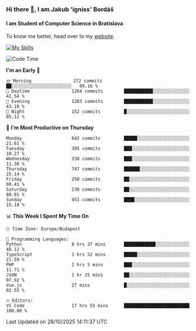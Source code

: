 ### Hi there 👋, I am Jakub 'igniss' Bordáš

#### I am Student of Computer Science in Bratislava
To know me better, head over to my [website](https://bordas.sk).

[![My Skills](https://skillicons.dev/icons?i=js,typescript,html,css,figma,svelte,vue,next,postgresql,nest,express,nodejs)](https://bordas.sk)


<!--START_SECTION:waka-->
![Code Time](http://img.shields.io/badge/Code%20Time-2%2C223%20hrs%2028%20mins-blue)

**I'm an Early 🐤** 

```text
🌞 Morning                272 commits         ██░░░░░░░░░░░░░░░░░░░░░░░   09.16 % 
🌆 Daytime                1264 commits        ███████████░░░░░░░░░░░░░░   42.54 % 
🌃 Evening                1283 commits        ███████████░░░░░░░░░░░░░░   43.18 % 
🌙 Night                  152 commits         █░░░░░░░░░░░░░░░░░░░░░░░░   05.12 % 
```
📅 **I'm Most Productive on Thursday** 

```text
Monday                   642 commits         █████░░░░░░░░░░░░░░░░░░░░   21.61 % 
Tuesday                  305 commits         ███░░░░░░░░░░░░░░░░░░░░░░   10.27 % 
Wednesday                338 commits         ███░░░░░░░░░░░░░░░░░░░░░░   11.38 % 
Thursday                 747 commits         ██████░░░░░░░░░░░░░░░░░░░   25.14 % 
Friday                   250 commits         ██░░░░░░░░░░░░░░░░░░░░░░░   08.41 % 
Saturday                 238 commits         ██░░░░░░░░░░░░░░░░░░░░░░░   08.01 % 
Sunday                   451 commits         ████░░░░░░░░░░░░░░░░░░░░░   15.18 % 
```


📊 **This Week I Spent My Time On** 

```text
🕑︎ Time Zone: Europe/Budapest

💬 Programming Languages: 
Python                   8 hrs 37 mins       ████████████░░░░░░░░░░░░░   48.12 % 
TypeScript               3 hrs 52 mins       █████░░░░░░░░░░░░░░░░░░░░   21.59 % 
PHP                      2 hrs 5 mins        ███░░░░░░░░░░░░░░░░░░░░░░   11.71 % 
JSON                     1 hr 25 mins        ██░░░░░░░░░░░░░░░░░░░░░░░   07.92 % 
Vue.js                   27 mins             █░░░░░░░░░░░░░░░░░░░░░░░░   02.55 % 

🔥 Editors: 
VS Code                  17 hrs 55 mins      █████████████████████████   100.00 % 
```


 Last Updated on 28/10/2025 14:11:37 UTC
<!--END_SECTION:waka-->
